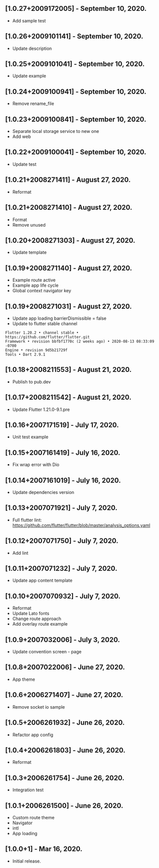 ## [1.0.27+2009172005] - September 10, 2020.

* Add sample test

## [1.0.26+2009101141] - September 10, 2020.

* Update description

## [1.0.25+2009101041] - September 10, 2020.

* Update example

## [1.0.24+2009100941] - September 10, 2020.

* Remove rename_file

## [1.0.23+2009100841] - September 10, 2020.

* Separate local storage service to new one
* Add web

## [1.0.22+2009100041] - September 10, 2020.

* Update test

## [1.0.21+2008271411] - August 27, 2020.

* Reformat

## [1.0.21+2008271410] - August 27, 2020.

* Format
* Remove unused 

## [1.0.20+2008271303] - August 27, 2020.

* Update template 

## [1.0.19+2008271140] - August 27, 2020.

* Example route active
* Example app life cycle
* Global context navigator key

## [1.0.19+2008271031] - August 27, 2020.

* Update app loading barrierDismissible = false
* Update to flutter stable channel
```
Flutter 1.20.2 • channel stable • https://github.com/flutter/flutter.git
Framework • revision bbfbf1770c (2 weeks ago) • 2020-08-13 08:33:09 -0700
Engine • revision 9d5b21729f
Tools • Dart 2.9.1
``` 

## [1.0.18+2008211553] - August 21, 2020.

* Publish to pub.dev

## [1.0.17+2008211542] - August 21, 2020.

* Update Flutter 1.21.0-9.1.pre

## [1.0.16+2007171519] - July 17, 2020.

* Unit test example

## [1.0.15+2007161419] - July 16, 2020.

* Fix wrap error with Dio

## [1.0.14+2007161019] - July 16, 2020.

* Update dependencies version

## [1.0.13+2007071921] - July 7, 2020.

* Full flutter lint: https://github.com/flutter/flutter/blob/master/analysis_options.yaml

## [1.0.12+2007071750] - July 7, 2020.

* Add lint

## [1.0.11+2007071232] - July 7, 2020.

* Update app content template

## [1.0.10+2007070932] - July 7, 2020.

* Reformat
* Update Lato fonts
* Change route approach
* Add overlay route example

## [1.0.9+2007032006] - July 3, 2020.

* Update convention screen - page

## [1.0.8+2007022006] - June 27, 2020.

* App theme

## [1.0.6+2006271407] - June 27, 2020.

* Remove socket io sample

## [1.0.5+2006261932] - June 26, 2020.

* Refactor app config

## [1.0.4+2006261803] - June 26, 2020.

* Reformat

## [1.0.3+2006261754] - June 26, 2020.

* Integration test

## [1.0.1+2006261500] - June 26, 2020.

* Custom route theme
* Navigator
* intl
* App loading

## [1.0.0+1] - Mar 16, 2020.

* Initial release.
